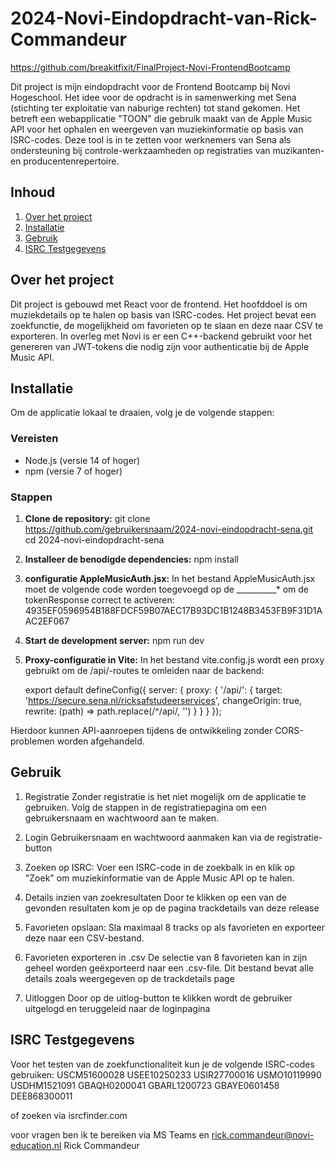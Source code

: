 # 2024-Novi-Eindopdracht-van-Rick-Commandeur 
https://github.com/breakitfixit/FinalProject-Novi-FrontendBootcamp


Dit project is mijn eindopdracht voor de Frontend Bootcamp bij Novi Hogeschool. Het idee voor de opdracht is in samenwerking met Sena (stichting ter exploitatie van naburige rechten) tot stand gekomen.
Het betreft een webapplicatie "TOON" die gebruik maakt van de Apple Music API voor het ophalen en weergeven van muziekinformatie op basis van ISRC-codes. 
Deze tool is in te zetten voor werknemers van Sena als ondersteuning bij controle-werkzaamheden op registraties van muzikanten- en producentenrepertoire.

## Inhoud

1. [Over het project](#over-het-project)
2. [Installatie](#installatie)
3. [Gebruik](#gebruik)
4. [ISRC Testgegevens](#isrc-testgegevens)

## Over het project

Dit project is gebouwd met React voor de frontend. Het hoofddoel is om muziekdetails op te halen op basis van ISRC-codes. Het project bevat een zoekfunctie, de mogelijkheid om favorieten op te slaan en deze naar CSV te exporteren.
In overleg met Novi is er een C++-backend gebruikt voor het genereren van JWT-tokens die nodig zijn voor authenticatie bij de Apple Music API.

## Installatie

Om de applicatie lokaal te draaien, volg je de volgende stappen:

### Vereisten

- Node.js (versie 14 of hoger)
- npm (versie 7 of hoger)

### Stappen

1. **Clone de repository:**
   git clone https://github.com/gebruikersnaam/2024-novi-eindopdracht-sena.git
   cd 2024-novi-eindopdracht-sena

2. **Installeer de benodigde dependencies:**
   npm install
   
3. **configuratie AppleMusicAuth.jsx:**
  In het bestand AppleMusicAuth.jsx moet de volgende code worden toegevoegd op de __________* om de tokenResponse correct te activeren:
  4935EF0596954B188FDCF59B07AEC17B93DC1B1248B3453FB9F31D1AAC2EF067


4. **Start de development server:**
  npm run dev
   
5. **Proxy-configuratie in Vite:**
  In het bestand vite.config.js wordt een proxy gebruikt om de /api/-routes te omleiden naar de backend:

    export default defineConfig({
    server: {
      proxy: {
        '/api/': {
          target: 'https://secure.sena.nl/ricksafstudeerservices',
          changeOrigin: true,
          rewrite: (path) => path.replace(/^\/api/, '')
        }
      }
    }
  });

  Hierdoor kunnen API-aanroepen tijdens de ontwikkeling zonder CORS-problemen worden afgehandeld.

## Gebruik

1. Registratie
Zonder registratie is het niet mogelijk om de applicatie te gebruiken. 
Volg de stappen in de registratiepagina om een gebruikersnaam en wachtwoord aan te maken.

2. Login
Gebruikersnaam en wachtwoord aanmaken kan via de registratie-button

2. Zoeken op ISRC:
Voer een ISRC-code in de zoekbalk in en klik op "Zoek" om muziekinformatie van de Apple Music API op te halen.

3. Details inzien van zoekresultaten
Door te klikken op een van de gevonden resultaten kom je op de pagina trackdetails van deze release
   
4. Favorieten opslaan:
Sla maximaal 8 tracks op als favorieten en exporteer deze naar een CSV-bestand.

5. Favorieten exporteren in .csv
De selectie van 8 favorieten kan in zijn geheel worden geëxporteerd naar een .csv-file. Dit bestand bevat alle details zoals weergegeven op de trackdetails page

6. Uitloggen
Door op de uitlog-button te klikken wordt de gebruiker uitgelogd en teruggeleid naar de loginpagina

## ISRC Testgegevens

Voor het testen van de zoekfunctionaliteit kun je de volgende ISRC-codes gebruiken:
USCM51600028
USEE10250233
USIR27700016
USMO10119990
USDHM1521091
GBAQH0200041
GBARL1200723
GBAYE0601458
DEE868300011

of zoeken via isrcfinder.com






voor vragen ben ik te bereiken via MS Teams en rick.commandeur@novi-education.nl
Rick Commandeur 
